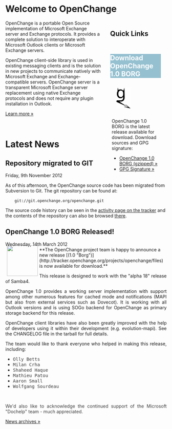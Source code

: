 # Welcome to OpenChange #

<div style="float: right; width: 35%;margin-left:2em;">
  <h2 style="margin-bottom: 1em;"> Quick Links </h2>
  <div class="rebox" style="float: left; width: 90%; margin: 0em;"> 
    <h2 style="color: white; background-color: #95C0D0; border: 0px;">Download OpenChange 1.0 BORG</h2>
    <div class="p" style="margin-left: 5px; margin-right: 5px"> 
      <p><img src="images/openchanGe.png" alt="" style="margin: 1em; margin-bottom: 2em; padding-right: 8px;"/>
      OpenChange 1.0 BORG is the latest release available for download. Download sources and GPG signature: </p>
      <ul>
      <li><a href="http://tracker.openchange.org/attachments/download/180/openchange-1.0-BORG.tar.gz">OpenChange 1.0 BORG (gzipped) &raquo;</a></li>
      <li><a href="http://tracker.openchange.org/attachments/download/181/openchange-1.0-BORG.tar.asc">GPG Signature &raquo;</a></li>
      </ul></p> 
    </div> 
  </div> 
</div>

OpenChange is a portable Open Source implementation of Microsoft
Exchange server and Exchange protocols. It provides a complete
solution to interoperate with Microsoft Outlook clients or Microsoft
Exchange servers. 

OpenChange client-side library is used in existing messaging clients
and is the solution in new projects to communicate natively with
Microsoft Exchange and Exchange-compatible servers. OpenChange server
is a transparent Microsoft Exchange server replacement using native
Exchange protocols and does not require any plugin installation in
Outlook.

[Learn more »](about/index.html)

<p>&nbsp;</p>

# Latest News #

<div class="news">
  <h2>Repository migrated to GIT</h2>
  <div class="date">Friday, 9th November 2012</div>

<p>As of this afternoon, the OpenChange source code has been migrated
from Subversion to Git. The git repository can be found at:</p>

        git://git.openchange.org/openchange.git

The source code history can be seen in the [activity page on the tracker](http://tracker.openchange.org/projects/openchange/activity) and the contents of the repository can also be browsed [there](http://tracker.openchange.org/projects/openchange/repository).
</div>

<div class="news">
  <h2>OpenChange 1.0 BORG Released!</h2>
  <div class="date">Wednesday, 14th March 2012</div>
<img border="0" width="96" height="96" style="border: 0pt none; margin: -5px 5px 5px; float: left;" alt="" src="/images/icon_openchange_logo.png" />**The OpenChange project team is happy to announce a new release [(1.0 &quot;Borg&quot;)](http://tracker.openchange.org/projects/openchange/files) is now available for download.**

<p style="text-align: justify;">This release is designed to work with the &quot;alpha 18&quot; release of Samba4. &nbsp;</p>
<p style="text-align: justify;">OpenChange 1.0 provides a working server implementation with support among other numerous features for cached mode and notifications (MAPI but also from external services such as Dovecot). It is working with all Outlook versions and is using SOGo backend for OpenChange as primary storage backend for this release.</p>
<p style="text-align: justify;">OpenChange client libraries have also been greatly improved with the help of developers using it within their development (e.g. evolution-mapi).&nbsp;See the CHANGELOG file in the tarball for full details.</p>
<p style="text-align: justify;">The team would like to thank everyone who helped in making this release, including:</p>
<ul>
    <li><font color="#3c3c3c" face="monospace">Olly Betts</font></li>
    <li><font color="#3c3c3c" face="monospace">Milan Crha</font></li>
    <li><font color="#3c3c3c" face="monospace">Shaheed Haque</font></li>
    <li><font color="#3c3c3c" face="monospace">Mathieu Patou</font></li>
    <li><font color="#3c3c3c" face="monospace">Aaron Small</font></li>
    <li><font color="#3c3c3c" face="monospace">Wolfgang Sourdeau&nbsp;</font></li>
</ul>
<p>&nbsp;&nbsp;</p>
<p style="text-align: justify;"><font color="#3c3c3c">We'd also like to acknowledge the continued support of the Microsoft &quot;Dochelp&quot; </font><font color="#3c3c3c">team - much appreciated.</font></p>
</div>

[News archives &raquo;](/about/news_2012.html)
